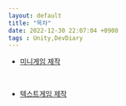```yaml
---
layout: default
title: "목차"
date: 2022-12-30 22:07:04 +0900
tags : Unity,DevDiary
---
```

* [미니게임 제작](./miniGameFolder/miniGame.html)

<br>

* [텍스트게임 제작](./textGameFolder/textGame.html)
